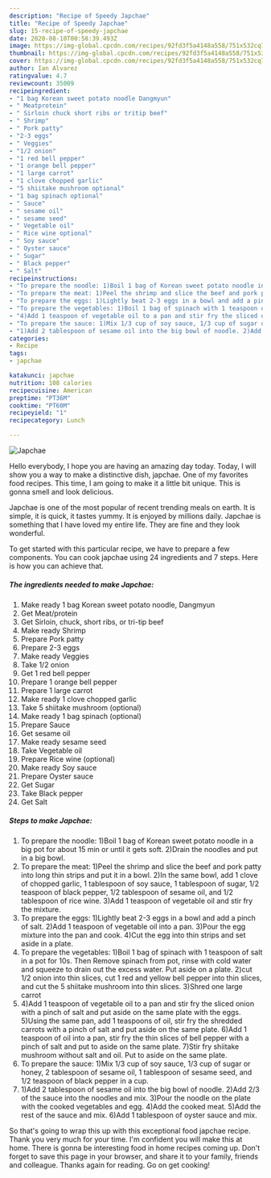 ```yaml
---
description: "Recipe of Speedy Japchae"
title: "Recipe of Speedy Japchae"
slug: 15-recipe-of-speedy-japchae
date: 2020-08-10T00:58:39.493Z
image: https://img-global.cpcdn.com/recipes/92fd3f5a4148a558/751x532cq70/japchae-recipe-main-photo.jpg
thumbnail: https://img-global.cpcdn.com/recipes/92fd3f5a4148a558/751x532cq70/japchae-recipe-main-photo.jpg
cover: https://img-global.cpcdn.com/recipes/92fd3f5a4148a558/751x532cq70/japchae-recipe-main-photo.jpg
author: Ian Alvarez
ratingvalue: 4.7
reviewcount: 35009
recipeingredient:
- "1 bag Korean sweet potato noodle Dangmyun"
- " Meatprotein"
- " Sirloin chuck short ribs or tritip beef"
- " Shrimp"
- " Pork patty"
- "2-3 eggs"
- " Veggies"
- "1/2 onion"
- "1 red bell pepper"
- "1 orange bell pepper"
- "1 large carrot"
- "1 clove chopped garlic"
- "5 shiitake mushroom optional"
- "1 bag spinach optional"
- " Sauce"
- " sesame oil"
- " sesame seed"
- " Vegetable oil"
- " Rice wine optional"
- " Soy sauce"
- " Oyster sauce"
- " Sugar"
- " Black pepper"
- " Salt"
recipeinstructions:
- "To prepare the noodle: 1)Boil 1 bag of Korean sweet potato noodle in a big pot for about 15 min or until it gets soft. 2)Drain the noodles and put in a big bowl."
- "To prepare the meat: 1)Peel the shrimp and slice the beef and pork patty into long thin strips and put it in a bowl. 2)In the same bowl, add 1 clove of chopped garlic, 1 tablespoon of soy sauce, 1 tablespoon of sugar, 1/2 teaspoon of black pepper, 1/2 tablespoon of sesame oil, and 1/2 tablespoon of rice wine. 3)Add 1 teaspoon of vegetable oil and stir fry the mixture."
- "To prepare the eggs: 1)Lightly beat 2-3 eggs in a bowl and add a pinch of salt. 2)Add 1 teaspoon of vegetable oil into a pan. 3)Pour the egg mixture into the pan and cook. 4)Cut the egg into thin strips and set aside in a plate."
- "To prepare the vegetables: 1)Boil 1 bag of spinach with 1 teaspoon of salt in a pot for 10s. Then Remove spinach from pot, rinse with cold water and squeeze to drain out the excess water. Put aside on a plate. 2)cut 1/2 onion into thin slices, cut 1 red and yellow bell pepper into thin slices, and cut the 5 shiitake mushroom into thin slices. 3)Shred one large carrot"
- "4)Add 1 teaspoon of vegetable oil to a pan and stir fry the sliced onion with a pinch of salt and put aside on the same plate with the eggs. 5)Using the same pan, add 1 teaspoons of oil, stir fry the shredded carrots with a pinch of salt and put aside on the same plate. 6)Add 1 teaspoon of oil into a pan, stir fry the thin slices of bell pepper with a pinch of salt and put to aside on the same plate. 7)Stir fry shiitake mushroom without salt and oil. Put to aside on the same plate."
- "To prepare the sauce: 1)Mix 1/3 cup of soy sauce, 1/3 cup of sugar or honey, 2 tablespoon of sesame oil, 1 tablespoon of sesame seed, and 1/2 teaspoon of black pepper in a cup."
- "1)Add 2 tablespoon of sesame oil into the big bowl of noodle. 2)Add 2/3 of the sauce into the noodles and mix. 3)Pour the noodle on the plate with the cooked vegetables and egg. 4)Add the cooked meat. 5)Add the rest of the sauce and mix. 6)Add 1 tablespoon of oyster sauce and mix."
categories:
- Recipe
tags:
- japchae

katakunci: japchae 
nutrition: 108 calories
recipecuisine: American
preptime: "PT36M"
cooktime: "PT60M"
recipeyield: "1"
recipecategory: Lunch

---
```



![Japchae](https://img-global.cpcdn.com/recipes/92fd3f5a4148a558/751x532cq70/japchae-recipe-main-photo.jpg)

Hello everybody, I hope you are having an amazing day today. Today, I will show you a way to make a distinctive dish, japchae. One of my favorites food recipes. This time, I am going to make it a little bit unique. This is gonna smell and look delicious.



Japchae is one of the most popular of recent trending meals on earth. It is simple, it is quick, it tastes yummy. It is enjoyed by millions daily. Japchae is something that I have loved my entire life. They are fine and they look wonderful.


To get started with this particular recipe, we have to prepare a few components. You can cook japchae using 24 ingredients and 7 steps. Here is how you can achieve that.

<!--inarticleads1-->

##### The ingredients needed to make Japchae:

1. Make ready 1 bag Korean sweet potato noodle, Dangmyun
1. Get  Meat/protein
1. Get  Sirloin, chuck, short ribs, or tri-tip beef
1. Make ready  Shrimp
1. Prepare  Pork patty
1. Prepare 2-3 eggs
1. Make ready  Veggies
1. Take 1/2 onion
1. Get 1 red bell pepper
1. Prepare 1 orange bell pepper
1. Prepare 1 large carrot
1. Make ready 1 clove chopped garlic
1. Take 5 shiitake mushroom (optional)
1. Make ready 1 bag spinach (optional)
1. Prepare  Sauce
1. Get  sesame oil
1. Make ready  sesame seed
1. Take  Vegetable oil
1. Prepare  Rice wine (optional)
1. Make ready  Soy sauce
1. Prepare  Oyster sauce
1. Get  Sugar
1. Take  Black pepper
1. Get  Salt




<!--inarticleads2-->

##### Steps to make Japchae:

1. To prepare the noodle: 1)Boil 1 bag of Korean sweet potato noodle in a big pot for about 15 min or until it gets soft. 2)Drain the noodles and put in a big bowl.
1. To prepare the meat: 1)Peel the shrimp and slice the beef and pork patty into long thin strips and put it in a bowl. 2)In the same bowl, add 1 clove of chopped garlic, 1 tablespoon of soy sauce, 1 tablespoon of sugar, 1/2 teaspoon of black pepper, 1/2 tablespoon of sesame oil, and 1/2 tablespoon of rice wine. 3)Add 1 teaspoon of vegetable oil and stir fry the mixture.
1. To prepare the eggs: 1)Lightly beat 2-3 eggs in a bowl and add a pinch of salt. 2)Add 1 teaspoon of vegetable oil into a pan. 3)Pour the egg mixture into the pan and cook. 4)Cut the egg into thin strips and set aside in a plate.
1. To prepare the vegetables: 1)Boil 1 bag of spinach with 1 teaspoon of salt in a pot for 10s. Then Remove spinach from pot, rinse with cold water and squeeze to drain out the excess water. Put aside on a plate. 2)cut 1/2 onion into thin slices, cut 1 red and yellow bell pepper into thin slices, and cut the 5 shiitake mushroom into thin slices. 3)Shred one large carrot
1. 4)Add 1 teaspoon of vegetable oil to a pan and stir fry the sliced onion with a pinch of salt and put aside on the same plate with the eggs. 5)Using the same pan, add 1 teaspoons of oil, stir fry the shredded carrots with a pinch of salt and put aside on the same plate. 6)Add 1 teaspoon of oil into a pan, stir fry the thin slices of bell pepper with a pinch of salt and put to aside on the same plate. 7)Stir fry shiitake mushroom without salt and oil. Put to aside on the same plate.
1. To prepare the sauce: 1)Mix 1/3 cup of soy sauce, 1/3 cup of sugar or honey, 2 tablespoon of sesame oil, 1 tablespoon of sesame seed, and 1/2 teaspoon of black pepper in a cup.
1. 1)Add 2 tablespoon of sesame oil into the big bowl of noodle. 2)Add 2/3 of the sauce into the noodles and mix. 3)Pour the noodle on the plate with the cooked vegetables and egg. 4)Add the cooked meat. 5)Add the rest of the sauce and mix. 6)Add 1 tablespoon of oyster sauce and mix.




So that's going to wrap this up with this exceptional food japchae recipe. Thank you very much for your time. I'm confident you will make this at home. There is gonna be interesting food in home recipes coming up. Don't forget to save this page in your browser, and share it to your family, friends and colleague. Thanks again for reading. Go on get cooking!
